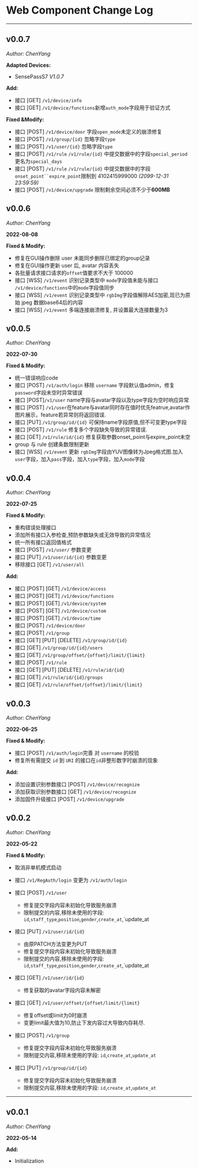# Web Component Change Log

---

## v0.0.7
*Author: ChenYang*

**Adapted Devices:**

- SensePassS7 *V1.0.7*

**Add:**

- 接口 [GET] `/v1/device/info`
- 接口 [GET] `/v1/device/functions`新增`auth_mode`字段用于验证方式

**Fixed &Modify:**

- 接口 [POST] `/v1/device/door` 字段`open_mode`未定义的崩溃修复
- 接口 [POST] `/v1/group/{id}` 忽略字段`type`
- 接口 [POST] `/v1/user/{id}` 忽略字段`type`
- 接口 [POST] `/v1/rule` `/v1/rule/{id}` 中提交数据中的字段`special_period` 更名为`special_days`
- 接口 [POST] `/v1/rule` `/v1/rule/{id}` 中提交数据中的字段`onset_point``expire_point`限制到 4102415999000 *(2099-12-31 23:59:59)*
- 接口 [POST] `/v1/device/upgrade` 限制剩余空间必须不少于**600MB**


## v0.0.6
*Author: ChenYang*

**2022-08-08**

**Fixed & Modify:**

- 修复在GUI操作删除 user 未能同步删除已绑定的group记录
- 修复在GUI操作更新 user 后, avatar 内容丢失
- 各批量请求接口请求的`offset`值要求不大于 100000
- 接口 [WSS] `/v1/event` 识别记录类型中 `mode`字段值未能与接口 `/v1/device/functions`中的`mode`字段值同步
- 接口 [WSS] `/v1/event` 识别记录类型中 `rgbImg`字段值解除AES加密,现已为原始 jpeg 数据base64后的内容
- 接口 [WSS] `/v1/event` 多端连接崩溃修复, 并设置最大连接数量为3

## v0.0.5
*Author: ChenYang*

**2022-07-30**

**Fixed & Modify:**

- 统一错误响应code
- 接口 [POST] `/v1/auth/login` 移除 `username` 字段默认值admin，修复`password`字段未空时异常错误
- 接口 [POST]`/v1/user` name字段与avatar字段以及type字段为空时响应异常
- 接口 [POST] `/v1/user`在feature与avatar同时存在值时优先featrue,avatar作图片展示，feature若异常则将返回错误.
- 接口 [PUT] `/v1/group/id/{id}` 可保持name字段原值,但不可变更type字段
- 接口 [POST] `/v1/rule` 修复多个字段缺失导致的异常错误.
- 接口 [GET] `/v1/rule/id/{id}` 修复获取参数onset_point与expire_point未空
- group 与 rule 创建条数限制更新
- 接口 [WSS] `/v1/event` 更新 `rgbImg`字段由YUV图像转为Jpeg格式图.加入`user`字段，加入`pass`字段，加入`type`字段，加入`mode`字段


## v0.0.4
*Author: ChenYang*

**2022-07-25**

**Fixed & Modify:**

- 重构错误处理接口
- 添加所有接口入参检查,预防参数缺失或无效导致的异常情况
- 统一所有接口返回值格式
- 接口 [POST] `/v1/user/` 参数变更
- 接口 [PUT] `/v1/user/id/{id}` 参数变更
- 移除接口 [GET] `/v1/user/all`

**Add:**
- 接口 [POST] [GET] `/v1/device/access`
- 接口 [POST] [GET] `/v1/device/functions`
- 接口 [POST] [GET] `/v1/device/system`
- 接口 [POST] [GET] `/v1/device/custom`
- 接口 [POST] [GET] `/v1/device/time`
- 接口 [POST] `/v1/device/door`
- 接口 [POST] `/v1/group`
- 接口 [GET] [PUT] [DELETE] `/v1/group/id/{id}`
- 接口 [GET] `/v1/group/id/{id}/users`
- 接口 [GET] `/v1/group/offset/{offset}/limit/{limit}`
- 接口 [POST] `/v1/rule`
- 接口 [GET] [PUT] [DELETE] `/v1/rule/id/{id}`
- 接口 [GET] `/v1/rule/id/{id}/groups`
- 接口 [GET] `/v1/rule/offset/{offset}/limit/{limit}`



## v0.0.3

*Author: ChenYang*

**2022-06-25**

**Fixed & Modify:**

- 接口 [POST] `/v1/auth/login`完善 对 `username` 的校验
- 修复所有需提交 `id` 到 `URI`  的接口在`id`非整形数字时崩溃的现象

**Add:**

- 添加设置识别参数接口 [POST] `/v1/device/recognize`
- 添加获取识别参数接口 [GET] `/v1/device/recognize`
- 添加固件升级接口 [POST] `/v1/device/upgrade`


## v0.0.2

*Author: ChenYang*

**2022-05-22**

**Fixed & Modify:**

- 取消非单机模式启动

- 接口 `/v1/RegAuth/login` 变更为 `/v1/auth/login`

- 接口 [POST] `/v1/user`
  - 修复提交字段内容未初始化导致服务崩溃
  - 限制提交的内容,移除未使用的字段: `id`,`staff_type`,`position`,`gender`,`create_at`,`update_at

- 接口 [PUT] `/v1/user/id/{id}`
  - 由原PATCH方法变更为PUT
  - 修复提交字段内容未初始化导致服务崩溃
  - 限制提交的内容,移除未使用的字段: `id`,`staff_type`,`position`,`gender`,`create_at`,`update_at

- 接口 [GET] `/v1/user/id/{id}`
  - 修复获取的avatar字段内容未解密

- 接口 [GET] `/v1/user/offset/{offset/limit/{limit}`
  - 修复offset或limit为0时崩溃
  - 变更limit最大值为10,防止下发内容过大导致内存耗尽.

- 接口 [POST] `/v1/group`
  - 修复提交字段内容未初始化导致服务崩溃
  - 限制提交内容,移除未使用的字段: `id`,`create_at`,`update_at`

- 接口 [PUT] `/v1/group/id/{id}`
   - 修复提交字段内容未初始化导致服务崩溃
	- 限制提交内容,移除未使用的字段: `id`,`create_at`,`update_at`

---

## v0.0.1

*Author: ChenYang*

**2022-05-14**

**Add:**

- Initialization
